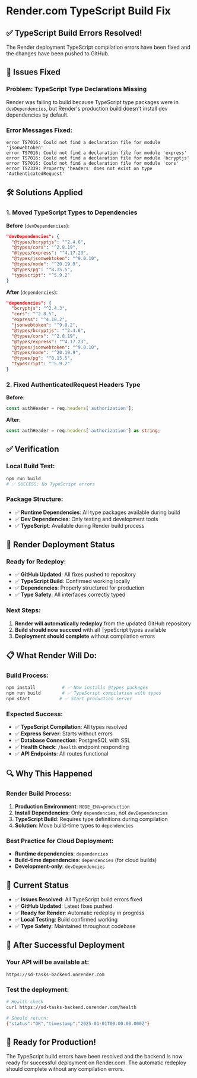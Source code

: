 # Render.com TypeScript Build Fix

## ✅ **TypeScript Build Errors Resolved!**

The Render deployment TypeScript compilation errors have been fixed and the changes have been pushed to GitHub.

## 🔧 **Issues Fixed**

### **Problem**: TypeScript Type Declarations Missing
Render was failing to build because TypeScript type packages were in `devDependencies`, but Render's production build doesn't install dev dependencies by default.

### **Error Messages Fixed:**
```
error TS7016: Could not find a declaration file for module 'jsonwebtoken'
error TS7016: Could not find a declaration file for module 'express' 
error TS7016: Could not find a declaration file for module 'bcryptjs'
error TS7016: Could not find a declaration file for module 'cors'
error TS2339: Property 'headers' does not exist on type 'AuthenticatedRequest'
```

## 🛠 **Solutions Applied**

### **1. Moved TypeScript Types to Dependencies**
**Before** (`devDependencies`):
```json
"devDependencies": {
  "@types/bcryptjs": "^2.4.6",
  "@types/cors": "^2.8.19", 
  "@types/express": "^4.17.23",
  "@types/jsonwebtoken": "^9.0.10",
  "@types/node": "^20.19.9",
  "@types/pg": "^8.15.5",
  "typescript": "^5.9.2"
}
```

**After** (`dependencies`):
```json
"dependencies": {
  "bcryptjs": "^2.4.3",
  "cors": "^2.8.5",
  "express": "^4.18.2",
  "jsonwebtoken": "^9.0.2",
  "@types/bcryptjs": "^2.4.6",
  "@types/cors": "^2.8.19",
  "@types/express": "^4.17.23", 
  "@types/jsonwebtoken": "^9.0.10",
  "@types/node": "^20.19.9",
  "@types/pg": "^8.15.5",
  "typescript": "^5.9.2"
}
```

### **2. Fixed AuthenticatedRequest Headers Type**
**Before**:
```typescript
const authHeader = req.headers['authorization'];
```

**After**:
```typescript
const authHeader = req.headers['authorization'] as string;
```

## ✅ **Verification**

### **Local Build Test:**
```bash
npm run build
# ✅ SUCCESS: No TypeScript errors
```

### **Package Structure:**
- ✅ **Runtime Dependencies**: All type packages available during build
- ✅ **Dev Dependencies**: Only testing and development tools
- ✅ **TypeScript**: Available during Render build process

## 🚀 **Render Deployment Status**

### **Ready for Redeploy:**
- ✅ **GitHub Updated**: All fixes pushed to repository
- ✅ **TypeScript Build**: Confirmed working locally
- ✅ **Dependencies**: Properly structured for production
- ✅ **Type Safety**: All interfaces correctly typed

### **Next Steps:**
1. **Render will automatically redeploy** from the updated GitHub repository
2. **Build should now succeed** with all TypeScript types available
3. **Deployment should complete** without compilation errors

## 📋 **What Render Will Do:**

### **Build Process:**
```bash
npm install          # ✅ Now installs @types packages
npm run build        # ✅ TypeScript compilation with types
npm start           # ✅ Start production server
```

### **Expected Success:**
- ✅ **TypeScript Compilation**: All types resolved
- ✅ **Express Server**: Starts without errors
- ✅ **Database Connection**: PostgreSQL with SSL
- ✅ **Health Check**: `/health` endpoint responding
- ✅ **API Endpoints**: All routes functional

## 🔍 **Why This Happened**

### **Render Build Process:**
1. **Production Environment**: `NODE_ENV=production`
2. **Install Dependencies**: Only `dependencies`, not `devDependencies`
3. **TypeScript Build**: Requires type definitions during compilation
4. **Solution**: Move build-time types to `dependencies`

### **Best Practice for Cloud Deployment:**
- **Runtime dependencies**: `dependencies`
- **Build-time dependencies**: `dependencies` (for cloud builds)
- **Development-only**: `devDependencies`

## 🎯 **Current Status**

- ✅ **Issues Resolved**: All TypeScript build errors fixed
- ✅ **GitHub Updated**: Latest fixes pushed
- ✅ **Ready for Render**: Automatic redeploy in progress
- ✅ **Local Testing**: Build confirmed working
- ✅ **Type Safety**: Maintained throughout codebase

## 📱 **After Successful Deployment**

### **Your API will be available at:**
```
https://sd-tasks-backend.onrender.com
```

### **Test the deployment:**
```bash
# Health check
curl https://sd-tasks-backend.onrender.com/health

# Should return:
{"status":"OK","timestamp":"2025-01-01T00:00:00.000Z"}
```

## 🎉 **Ready for Production!**

The TypeScript build errors have been resolved and the backend is now ready for successful deployment on Render.com. The automatic redeploy should complete without any compilation errors.
